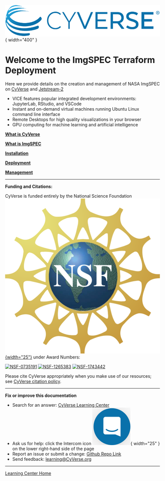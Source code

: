 ![!CyVerse Learning Center](assets/de/logos/cyverse_logo_2022.png "CyVerse Learning Center"){ width="400" }

# Welcome to the ImgSPEC Terraform Deployment 

Here we provide details on the creation and management of NASA ImgSPEC on [CyVerse](https://cyverse.org) and [Jetstream-2](https://jetstream-cloud.org)

- VICE features popular integrated development environments: JupyterLab, RStudio, and VSCode
- Instant and on-demand virtual machines running Ubuntu Linux command line interface
- Remote Desktops for high quality visualizations in your browser
- GPU computing for machine learning and artificial intelligence

**[What is CyVerse](what_is_cyverse.md)**

**[What is ImgSPEC](what_is_imgspec.md)**

**[Installation](install.md)**

**[Deployment](deploy.md)**

**[Management](manage.md)**

-----------------------------------------------------------------------

**Funding and Citations:**

CyVerse is funded entirely by the National Science Foundation [![NSF](assets/nsf.png){width="25"}](https://nsf.gov) under Award Numbers:

[![NSF-0735191](https://img.shields.io/badge/NSF-0735191-blue.svg)](https://www.nsf.gov/awardsearch/showAward?AWD_ID=0735191)  [![NSF-1265383](https://img.shields.io/badge/NSF-1265383-blue.svg)](https://www.nsf.gov/awardsearch/showAward?AWD_ID=1265383)  [![NSF-1743442](https://img.shields.io/badge/NSF-1743442-blue.svg)](https://www.nsf.gov/awardsearch/showAward?AWD_ID=1743442)

Please cite CyVerse appropriately when you make use of our resources; see [CyVerse citation policy](https://cyverse.org/policies/cite-cyverse).

-----------------------------------------------------------------------

**Fix or improve this documentation**

  - Search for an answer:
     [CyVerse Learning Center](https://learning.cyverse.org)
  - Ask us for help:
    click the Intercom icon ![Intercom](assets/intercom.png){ width="25" } on the lower right-hand side of the page
  - Report an issue or submit a change:
    [Github Repo Link](https://github.com/cyverse-learning-materials/)
  - Send feedback: <learning@CyVerse.org>
  
------------------------------------------------------------------------

[Learning Center Home](http://learning.cyverse.org/)